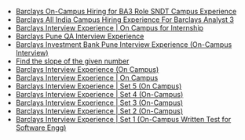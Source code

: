  - [Barclays On-Campus Hiring for BA3 Role
 SNDT Campus Experience](https://www.geeksforgeeks.org/barclays-on-campus-hiring-for-ba3-role-sndt-campus-experience/)
- [Barclays All India Campus Hiring Experience For Barclays Analyst 3](https://www.geeksforgeeks.org/barclays-all-india-campus-hiring-experience-for-barclays-analyst-3/)
- [Barclays Interview Experience | On Campus for Internship](https://www.geeksforgeeks.org/barclays-interview-experience-on-campus-for-internship/)
- [Barclays Pune QA Interview Experience](https://www.geeksforgeeks.org/barclays-pune-qa-interview-experience/)
- [Barclays Investment Bank Pune Interview Experience (On-Campus Interview)](https://www.geeksforgeeks.org/barclays-investment-bank-pune-interview-experience-on-campus-interview/)
- [Find the slope of the given number](https://www.geeksforgeeks.org/find-the-slope-of-the-given-number/)
- [Barclays Interview Experience (On Campus)](https://www.geeksforgeeks.org/barclays-interview-experience-on-campus-2/)
- [Barclays Interview Experience | On Campus](https://www.geeksforgeeks.org/barclays-interview-experience-on-campus/)
- [Barclays Interview Experience | Set 5 (On Campus)](https://www.geeksforgeeks.org/barclays-interview-experience-set-5-on-campus/)
- [Barclays Interview Experience | Set 4 (On-Campus)](https://www.geeksforgeeks.org/barclays-interview-experience-set-4-campus/)
- [Barclays Interview Experience | Set 3 (On-Campus)](https://www.geeksforgeeks.org/barclays-interview-experience-set-3-campus/)
- [Barclays Interview Experience | Set 2 (On-Campus)](https://www.geeksforgeeks.org/barclays-interview-experience-set-2-on-campus/)
- [Barclays Interview Experience | Set 1 (On-Campus Written Test for Software Engg)](https://www.geeksforgeeks.org/barclays-interview-experience-set-1-on-campus-written-test-for-software-engg/)